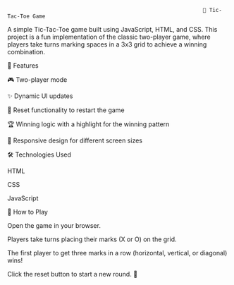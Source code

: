                                                                   🎲 Tic-Tac-Toe Game
A simple Tic-Tac-Toe game built using JavaScript, HTML, and CSS. This project is a fun implementation of the classic two-player game, where players take turns marking spaces in a 3x3 grid to achieve a winning combination.

🚀 Features

🎮 Two-player mode

✨ Dynamic UI updates

🔄 Reset functionality to restart the game

🏆 Winning logic with a highlight for the winning pattern

📱 Responsive design for different screen sizes

🛠️ Technologies Used

HTML

CSS

JavaScript

📌 How to Play

Open the game in your browser.

Players take turns placing their marks (X or O) on the grid.

The first player to get three marks in a row (horizontal, vertical, or diagonal) wins!

Click the reset button to start a new round.
🔗
